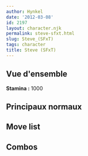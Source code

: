 ```yaml
---
author: Hynkel
date: '2012-03-08'
id: 2197
layout: character.njk
permalink: steve-sfxt.html
slug: Steve_(SFxT)
tags: character
title: Steve (SFxT)
---
```


## Vue d'ensemble

**Stamina :** 1000

## Principaux normaux

## Move list

## Combos